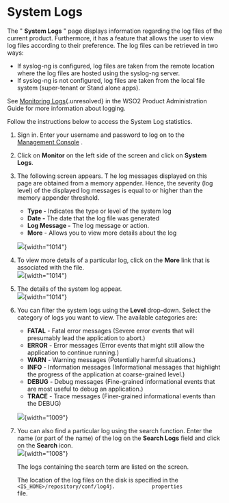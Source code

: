 # System Logs

The " **System Logs** " page displays information regarding the log
files of the current product. Furthermore, it has a feature that allows
the user to view log files according to their preference. The log files
can be retrieved in two ways:

-   If syslog-ng is configured, log files are taken from the remote
    location where the log files are hosted using the syslog-ng server.
-   If syslog-ng is not configured, log files are taken from the local
    file system (super-tenant or Stand alone apps).

See [Monitoring Logs](#){.unresolved} in the WSO2 Product Administration
Guide for more information about logging.

Follow the instructions below to access the System Log statistics.

1.  Sign in. Enter your username and password to log on to the
    [Management Console](../../setup/getting-started-with-the-management-console)
    .
2.  Click on **Monitor** on the left side of the screen and click on
    **System Logs**.
3.  The following screen appears. T he log messages displayed on this
    page are obtained from a memory appender. Hence, the severity (log
    level) of the displayed log messages is equal to or higher than the
    memory appender threshold.

    -   **Type -** Indicates the type or level of the system log
    -   **Date -** The date that the log file was generated
    -   **Log Message -** The log message or action.
    -   **More** - Allows you to view more details about the log

    ![](attachments/103329440/103329445.png){width="1014"}

4.  To view more details of a particular log, click on the **More** link
    that is associated with the file.  
    ![](attachments/103329440/103329444.png){width="1014"}

5.  The details of the system log appear.  
    ![](attachments/103329440/103329443.png){width="1014"}
6.  You can filter the system logs using the **Level** drop-down. Select
    the category of logs you want to view. The available categories are:
    -   **FATAL** - Fatal error messages (Severe error events that will
        presumably lead the application to abort.)
    -   **ERROR** - Error messages (Error events that might still allow
        the application to continue running.)
    -   **WARN** - Warning messages (Potentially harmful situations.)
    -   **INFO** - Information messages (Informational messages that
        highlight the progress of the application at coarse-grained
        level.)
    -   **DEBUG** - Debug messages (Fine-grained informational events
        that are most useful to debug an application.)
    -   **TRACE** - Trace messages (Finer-grained informational events
        than the DEBUG)

    ![](attachments/103329440/103329442.png){width="1009"}
7.  You can also find a particular log using the search function. Enter
    the name (or part of the name) of the log on the **Search Logs**
    field and click on the **Search** icon.  
    ![](attachments/103329440/103329441.png){width="1008"}

    The logs containing the search term are listed on the screen.  
      

    The location of the log files on the disk is specified in the
    `            <IS_HOME>/repository/conf/log4j.            properties           `
    file.
